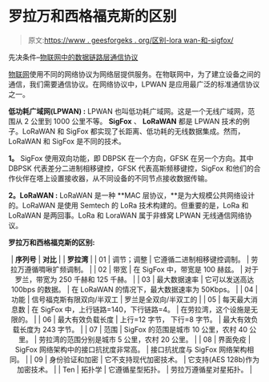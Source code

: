 # 罗拉万和西格福克斯的区别

> 原文:[https://www . geesforgeks . org/区别-lora wan-和-sigfox/](https://www.geeksforgeeks.org/difference-between-lorawan-and-sigfox/)

先决条件–[物联网中的数据链路层通信协议](https://www.geeksforgeeks.org/data-link-layer-communication-protocols-in-iot/)

[物联网](https://www.geeksforgeeks.org/introduction-to-internet-of-things-iot-set-1/)使用不同的网络协议为网络层提供服务。在物联网中，为了建立设备之间的通信，我们需要通信协议。在网络协议中，LPWAN 是应用最广泛的标准通信协议之一。

**低功耗广域网(LPWAN) :**
LPWAN 也叫低功耗广域网。这是一个无线广域网，范围从 2 公里到 1000 公里不等。 **SigFox** 、 **LoRaWAN** 都是 LPWAN 技术的例子。LoRaWAN 和 SigFox 都实现了长距离、低功耗的无线数据集成。然而，LoRaWAN 和 SigFox 是不同的技术。

**1。**
SigFox 使用双向功能，即 DBPSK 在一个方向，GFSK 在另一个方向。其中 DBPSK 代表差分二进制相移键控，GFSK 代表高斯频移键控，SigFox 和他们的合作伙伴在塔上设置接收器，从不同设备的不同节点接收数据传输。

**2。LoRaWAN :**
LoRaWAN 是一种 **MAC 层协议，**是为大规模公共网络设计的。LoRaWAN 是使用 Semtech 的 LoRa 技术构建的。但重要的是，LoRa 和 LoRaWAN 是两回事。LoRa 和 LoraWAN 属于非蜂窝 LPWAN 无线通信网络协议。

**罗拉万和西格福克斯的区别:**

<center>

| **序列号** | **对比** |  | **罗拉湾** |
| 01 | 调节；调整 | 它遵循二进制相移键控调制。 | 劳拉万遵循啁啾扩频调制。 |
| 02 | 带宽 | 在 SigFox 中，带宽是 100 赫兹。 | 对于罗兰，带宽为 250 千赫和 125 千赫。 |
| 03 | 最大数据速率 | 它可以发送高达 100bps 的数据。 | 在 LoRaWAN 的情况下，最大数据速率为 50Kbps。 |
| 04 | 功能 | 信号福克斯有限双向/半双工 | 罗兰是全双向/半双工的 |
| 05 | 每天最大消息数 | 在 SigFox 中，上行链路=140，下行链路=4。 | 在劳拉湾，这个设施是无限的。 |
| 06 | 最大有效负载长度 | 上行=12 字节，
下行=8 字节。 | 最大有效负载长度为 243 字节。 |
| 07 | 范围 | SigFox 的范围是城市 10 公里，农村 40 公里。 | 劳拉湾的范围分别是城市 5 公里，农村 20 公里。 |
| 08 | 界面免疫 | SigFox 网络架构中的接口抗扰度非常高。 | 接口抗扰度与 SigFox 网络架构相同。 |
| 09 | 身份验证和加密 | 它不支持现代加密技术。 | 它支持(AES 128b)作为加密技术。 |
| Ten | 拓扑学 | 它遵循星型拓扑。 | 劳拉万遵循星对星拓扑。 |

</center>